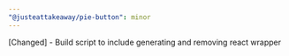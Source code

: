 ```yaml
---
"@justeattakeaway/pie-button": minor
---
```


[Changed] - Build script to include generating and removing react wrapper
